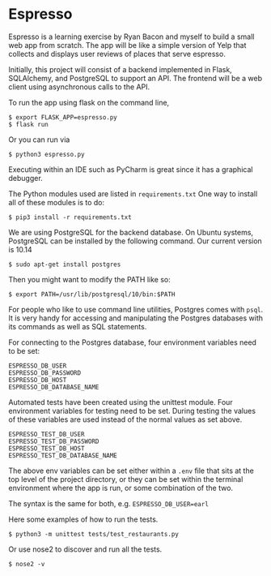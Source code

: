 # Espresso

Espresso is a learning exercise by Ryan Bacon and myself to build
a small web app from scratch. The app will be like a simple version
of Yelp that collects and displays user reviews of places that serve espresso.

Initially, this project will consist of a backend implemented in Flask,
SQLAlchemy, and PostgreSQL to support an API. The frontend will be a web client
using asynchronous calls to the API.

To run the app using flask on the command line,

`$ export FLASK_APP=espresso.py`  
`$ flask run`

Or you can run via

`$ python3 espresso.py`

Executing within an IDE such as PyCharm is great since it has a
graphical debugger.

The Python modules used are listed in `requirements.txt`
One way to install all of these modules is to do:

`$ pip3 install -r requirements.txt`

We are using PostgreSQL for the backend database. On Ubuntu systems,
PostgreSQL can be installed by the following command. Our current
version is 10.14

`$ sudo apt-get install postgres`

Then you might want to modify the PATH like so:

`$ export PATH=/usr/lib/postgresql/10/bin:$PATH`

For people who like to use command line utilities, Postgres comes
with `psql`. It is very handy for accessing and manipulating
the Postgres databases with its commands as well as
SQL statements.

For connecting to the Postgres database, four environment variables need
to be set:

`ESPRESSO_DB_USER`  
`ESPRESSO_DB_PASSWORD`  
`ESPRESSO_DB_HOST`  
`ESPRESSO_DB_DATABASE_NAME`

Automated tests have been created using the unittest module. Four environment
variables for testing need to be set. During testing the values of these
variables are used instead of the normal values as set above.

`ESPRESSO_TEST_DB_USER`  
`ESPRESSO_TEST_DB_PASSWORD`  
`ESPRESSO_TEST_DB_HOST`  
`ESPRESSO_TEST_DB_DATABASE_NAME`

The above env variables can be set either within a `.env` file that sits at the
top level of the project directory, or they can be set within the terminal
environment where the app is run, or some combination of the two.

The syntax is the same for both, e.g.
`ESPRESSO_DB_USER=earl`

Here some examples of how to run the tests.

`$ python3 -m unittest tests/test_restaurants.py`

Or use nose2 to discover and run all the tests.

`$ nose2 -v`
